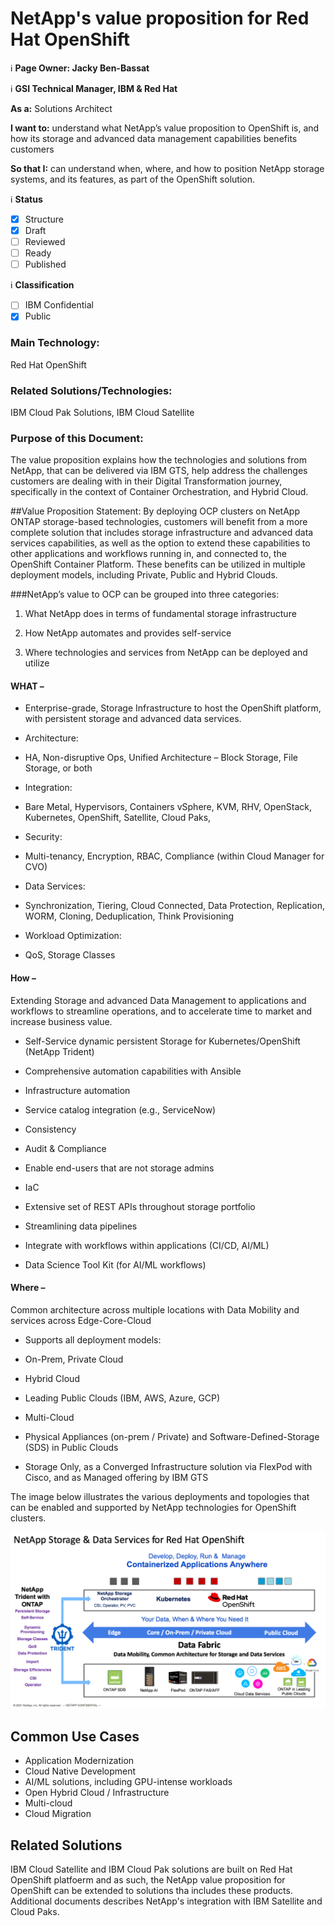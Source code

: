 # NetApp's value proposition for Red Hat OpenShift
ℹ️ **Page Owner: Jacky Ben-Bassat**

ℹ️ **GSI Technical Manager, IBM & Red Hat**

**As a:** Solutions Architect

**I want to:**  understand what NetApp’s value proposition to OpenShift is, and how its storage and advanced data management capabilities benefits customers

**So that I:** can understand when, where, and how to position NetApp storage systems, and its features, as part of the OpenShift solution.

ℹ️ **Status**

- [X] Structure
- [X] Draft
- [ ] Reviewed
- [ ] Ready
- [ ] Published

ℹ️ **Classification**

- [ ] IBM Confidential
- [X] Public

### Main Technology:
Red Hat OpenShift

### Related Solutions/Technologies:
IBM Cloud Pak Solutions, IBM Cloud Satellite

### Purpose of this Document:
The value proposition explains how the technologies and solutions from NetApp, that can be delivered via IBM GTS, help address the challenges customers are dealing with in their Digital Transformation journey, specifically in the context of Container Orchestration, and Hybrid Cloud.

##Value Proposition Statement:
By deploying OCP clusters on NetApp ONTAP storage-based technologies, customers will benefit from a more complete solution that includes storage infrastructure and advanced data services capabilities, as well as the option to extend these capabilities to other applications and workflows running in, and connected to, the OpenShift Container Platform. These benefits can be utilized in multiple deployment models, including Private, Public and Hybrid Clouds.


###NetApp’s value to OCP can be grouped into three categories: 

1. What NetApp does in terms of fundamental storage infrastructure 

2. How NetApp automates and provides self-service 

3. Where technologies and services from NetApp can be deployed and utilize 

 

#### WHAT –  

+ Enterprise-grade, Storage Infrastructure to host the OpenShift platform, with persistent storage and advanced data services.

+ Architecture:  
 - HA, Non-disruptive Ops, Unified Architecture – Block Storage, File Storage, or both 

+ Integration:
 - Bare Metal, Hypervisors, Containers 
vSphere, KVM, RHV, OpenStack, Kubernetes, OpenShift, Satellite, Cloud Paks,  

+ Security: 
 - Multi-tenancy, Encryption, RBAC, Compliance (within Cloud Manager for CVO) 

+ Data Services: 
 - Synchronization, Tiering, Cloud Connected, Data Protection, Replication, WORM, Cloning, Deduplication, Think Provisioning 

+ Workload Optimization: 
 - QoS, Storage Classes 

 

#### How –  

Extending Storage and advanced Data Management to applications and workflows to streamline operations, and to accelerate time to market and increase business value. 
 

- Self-Service dynamic persistent Storage for Kubernetes/OpenShift (NetApp Trident) 

- Comprehensive automation capabilities with Ansible 

- Infrastructure automation 

- Service catalog integration (e.g., ServiceNow) 

- Consistency 

- Audit & Compliance 

- Enable end-users that are not storage admins 

- IaC 

- Extensive set of REST APIs throughout storage portfolio 

- Streamlining data pipelines 

- Integrate with workflows within applications (CI/CD, AI/ML) 

- Data Science Tool Kit (for AI/ML workflows)


#### Where –  

Common architecture across multiple locations with Data Mobility and services across Edge-Core-Cloud 
 
- Supports all deployment models: 

- On-Prem, Private Cloud 

- Hybrid Cloud 

- Leading Public Clouds (IBM, AWS, Azure, GCP) 

- Multi-Cloud 

- Physical Appliances (on-prem / Private) and Software-Defined-Storage (SDS) in Public Clouds 

- Storage Only, as a Converged Infrastructure solution via FlexPod with Cisco, and as Managed offering by IBM GTS 

The image below illustrates the various deployments and topologies that can be enabled and supported by NetApp technologies for OpenShift clusters.

![](NetApp_Storage_Services_OCP.png)

## Common Use Cases
+ Application Modernization
+ Cloud Native Development
+ AI/ML solutions, including GPU-intense workloads
+ Open Hybrid Cloud / Infrastructure
+ Multi-cloud
+ Cloud Migration

## Related Solutions
IBM Cloud Satellite and IBM Cloud Pak solutions are built on Red Hat OpenShift platfoerm and as such, the NetApp value proposition for OpenShift can be extended to solutions tha includes these products. Additional documents describes NetApp's integration with IBM Satellite and Cloud Paks.
